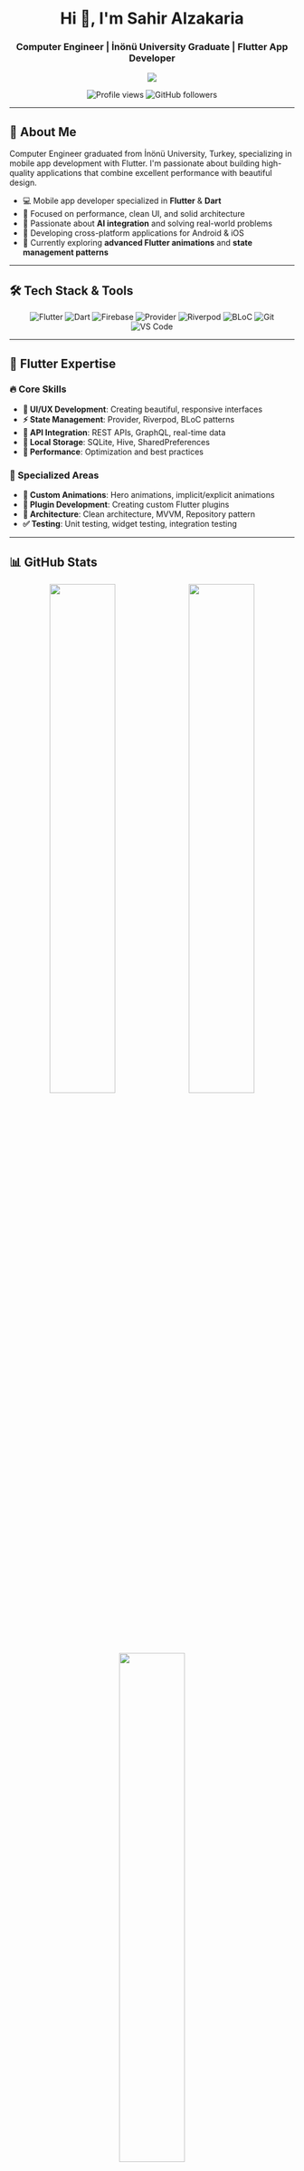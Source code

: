 <h1 align="center">Hi 👋, I'm Sahir Alzakaria</h1>
<h3 align="center">Computer Engineer | İnönü University Graduate | Flutter App Developer</h3>

<p align="center">
  <img src="https://readme-typing-svg.demolab.com/?lines=Computer+Engineer;Flutter+Developer;Cross-platform+App+Builder;AI+%26+Tech+Enthusiast;Always+Learning+New+Things&font=Fira%20Code&center=true&width=500&height=45&color=00A3FF&vCenter=true&pause=1000&size=22" />
</p>

<p align="center">
  <img src="https://komarev.com/ghpvc/?username=sahiralzakaria&label=Profile%20views&color=0e75b6&style=flat" alt="Profile views" />
  <img src="https://img.shields.io/github/followers/sahiralzakaria?label=Followers&style=social" alt="GitHub followers" />
</p>

---

## 🚀 About Me

Computer Engineer graduated from İnönü University, Turkey, specializing in mobile app development with Flutter. I'm passionate about building high-quality applications that combine excellent performance with beautiful design.

- 💻 Mobile app developer specialized in **Flutter** & **Dart**
- 🎯 Focused on performance, clean UI, and solid architecture
- 🧠 Passionate about **AI integration** and solving real-world problems
- 📱 Developing cross-platform applications for Android & iOS
- 🌱 Currently exploring **advanced Flutter animations** and **state management patterns**

---

## 🛠️ Tech Stack & Tools

<div align="center">

![Flutter](https://img.shields.io/badge/Flutter-02569B?style=for-the-badge&logo=flutter&logoColor=white)
![Dart](https://img.shields.io/badge/Dart-0175C2?style=for-the-badge&logo=dart&logoColor=white)
![Firebase](https://img.shields.io/badge/Firebase-FFCA28?style=for-the-badge&logo=firebase&logoColor=white)
![Provider](https://img.shields.io/badge/Provider-40C4FF?style=for-the-badge)
![Riverpod](https://img.shields.io/badge/Riverpod-60D394?style=for-the-badge)
![BLoC](https://img.shields.io/badge/BLoC-FF6B6B?style=for-the-badge)
![Git](https://img.shields.io/badge/Git-F05032?style=for-the-badge&logo=git&logoColor=white)
![VS Code](https://img.shields.io/badge/VSCode-007ACC?style=for-the-badge&logo=visual-studio-code&logoColor=white)

</div>

---

## 🎯 Flutter Expertise

### 🔥 Core Skills
- **🎨 UI/UX Development**: Creating beautiful, responsive interfaces  
- **⚡ State Management**: Provider, Riverpod, BLoC patterns  
- **🔄 API Integration**: REST APIs, GraphQL, real-time data  
- **💾 Local Storage**: SQLite, Hive, SharedPreferences  
- **🚀 Performance**: Optimization and best practices  

### 📱 Specialized Areas
- **🌟 Custom Animations**: Hero animations, implicit/explicit animations  
- **🔧 Plugin Development**: Creating custom Flutter plugins  
- **🎯 Architecture**: Clean architecture, MVVM, Repository pattern  
- **✅ Testing**: Unit testing, widget testing, integration testing  

---

## 📊 GitHub Stats

<p align="center">
  <img src="https://github-readme-stats.vercel.app/api?username=sahiralzakaria&show_icons=true&theme=tokyonight&hide_title=true&custom_title=My%20GitHub%20Stats" width="48%"/>
  <img src="https://github-readme-streak-stats.herokuapp.com/?user=sahiralzakaria&theme=tokyonight" width="48%"/>
</p>

<p align="center">
  <img src="https://github-readme-stats.vercel.app/api/top-langs/?username=sahiralzakaria&layout=compact&theme=tokyonight&langs_count=6&hide=html,css,scss&custom_title=Primary%20Languages" width="48%"/>
</p>

---

## 🏆 Achievements

<p align="center">
  <img src="https://github-profile-trophy.vercel.app/?username=sahiralzakaria&theme=tokyonight&title=Repositories,Commits,Stars,Followers" />
</p>

---

## 🌟 What I'm Working On

- 🔨 Building innovative Flutter applications with **AI integration**  
- 🎯 Exploring **advanced animation techniques** and **custom widgets**  
- 📱 Developing **cross-platform solutions** for real-world problems  
- 🤖 Integrating **machine learning** models into Flutter apps  
- 🔧 Contributing to **open-source Flutter packages**

---

## 🎨 Design Philosophy

> "Great mobile apps are not just functional—they're delightful to use. Every animation, every transition, every interaction should feel natural and purposeful."

---

## 📬 Let's Connect!

<p align="center">
  <a href="https://github.com/sahiralzakaria">
    <img src="https://img.shields.io/badge/GitHub-100000?style=for-the-badge&logo=github&logoColor=white" alt="GitHub" />
  </a>
  <a href="https://www.linkedin.com/in/sahir-zakaria-39873531b">
    <img src="https://img.shields.io/badge/LinkedIn-0A66C2?style=for-the-badge&logo=linkedin&logoColor=white" alt="LinkedIn" />
  </a>
  <a href="mailto:sahir.alzakaria@gmail.com">
    <img src="https://img.shields.io/badge/Email-D14836?style=for-the-badge&logo=gmail&logoColor=white" alt="Email" />
  </a>
</p>

<div align="center">
  <h3>💭 "The best mobile apps are invisible—they just work beautifully."</h3>
</div>

---

**⭐ Star my repositories if you find them helpful!**
